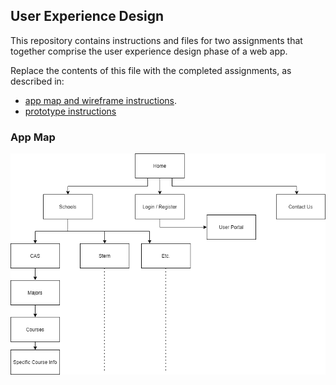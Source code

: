 ## User Experience Design

This repository contains instructions and files for two assignments that together comprise the user experience design phase of a web app.

Replace the contents of this file with the completed assignments, as described in:

- [app map and wireframe instructions](./instructions-app-map-wireframe.md).
- [prototype instructions](./instructions-prototype.md)


### App Map

![appmap](ux-design\SmartChoiceAppMap-SiteMap.drawio.png)